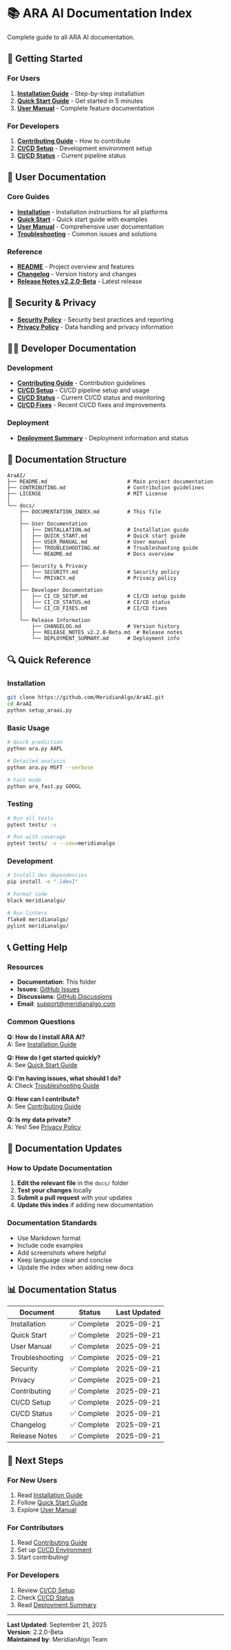 # 📚 ARA AI Documentation Index

Complete guide to all ARA AI documentation.

## 🚀 Getting Started

### For Users
1. **[Installation Guide](INSTALLATION.md)** - Step-by-step installation
2. **[Quick Start Guide](QUICK_START.md)** - Get started in 5 minutes
3. **[User Manual](USER_MANUAL.md)** - Complete feature documentation

### For Developers
1. **[Contributing Guide](../CONTRIBUTING.md)** - How to contribute
2. **[CI/CD Setup](CI_CD_SETUP.md)** - Development environment setup
3. **[CI/CD Status](CI_CD_STATUS.md)** - Current pipeline status

## 📖 User Documentation

### Core Guides
- **[Installation](INSTALLATION.md)** - Installation instructions for all platforms
- **[Quick Start](QUICK_START.md)** - Quick start guide with examples
- **[User Manual](USER_MANUAL.md)** - Comprehensive user documentation
- **[Troubleshooting](TROUBLESHOOTING.md)** - Common issues and solutions

### Reference
- **[README](README.md)** - Project overview and features
- **[Changelog](CHANGELOG.md)** - Version history and changes
- **[Release Notes v2.2.0-Beta](RELEASE_NOTES_v2.2.0-Beta.md)** - Latest release

## 🔐 Security & Privacy

- **[Security Policy](SECURITY.md)** - Security best practices and reporting
- **[Privacy Policy](PRIVACY.md)** - Data handling and privacy information

## 👨‍💻 Developer Documentation

### Development
- **[Contributing Guide](../CONTRIBUTING.md)** - Contribution guidelines
- **[CI/CD Setup](CI_CD_SETUP.md)** - CI/CD pipeline setup and usage
- **[CI/CD Status](CI_CD_STATUS.md)** - Current CI/CD status and monitoring
- **[CI/CD Fixes](CI_CD_FIXES.md)** - Recent CI/CD fixes and improvements

### Deployment
- **[Deployment Summary](DEPLOYMENT_SUMMARY.md)** - Deployment information and status

## 📂 Documentation Structure

```
AraAI/
├── README.md                          # Main project documentation
├── CONTRIBUTING.md                    # Contribution guidelines
├── LICENSE                            # MIT License
│
└── docs/
    ├── DOCUMENTATION_INDEX.md         # This file
    │
    ├── User Documentation
    │   ├── INSTALLATION.md            # Installation guide
    │   ├── QUICK_START.md             # Quick start guide
    │   ├── USER_MANUAL.md             # User manual
    │   ├── TROUBLESHOOTING.md         # Troubleshooting guide
    │   └── README.md                  # Docs overview
    │
    ├── Security & Privacy
    │   ├── SECURITY.md                # Security policy
    │   └── PRIVACY.md                 # Privacy policy
    │
    ├── Developer Documentation
    │   ├── CI_CD_SETUP.md             # CI/CD setup guide
    │   ├── CI_CD_STATUS.md            # CI/CD status
    │   └── CI_CD_FIXES.md             # CI/CD fixes
    │
    └── Release Information
        ├── CHANGELOG.md               # Version history
        ├── RELEASE_NOTES_v2.2.0-Beta.md  # Release notes
        └── DEPLOYMENT_SUMMARY.md      # Deployment info
```

## 🔍 Quick Reference

### Installation
```bash
git clone https://github.com/MeridianAlgo/AraAI.git
cd AraAI
python setup_araai.py
```

### Basic Usage
```bash
# Quick prediction
python ara.py AAPL

# Detailed analysis
python ara.py MSFT --verbose

# Fast mode
python ara_fast.py GOOGL
```

### Testing
```bash
# Run all tests
pytest tests/ -v

# Run with coverage
pytest tests/ -v --cov=meridianalgo
```

### Development
```bash
# Install dev dependencies
pip install -e ".[dev]"

# Format code
black meridianalgo/

# Run linters
flake8 meridianalgo/
pylint meridianalgo/
```

## 📞 Getting Help

### Resources
- **Documentation**: This folder
- **Issues**: [GitHub Issues](https://github.com/MeridianAlgo/AraAI/issues)
- **Discussions**: [GitHub Discussions](https://github.com/MeridianAlgo/AraAI/discussions)
- **Email**: support@meridianalgo.com

### Common Questions

**Q: How do I install ARA AI?**  
A: See [Installation Guide](INSTALLATION.md)

**Q: How do I get started quickly?**  
A: See [Quick Start Guide](QUICK_START.md)

**Q: I'm having issues, what should I do?**  
A: Check [Troubleshooting Guide](TROUBLESHOOTING.md)

**Q: How can I contribute?**  
A: See [Contributing Guide](../CONTRIBUTING.md)

**Q: Is my data private?**  
A: Yes! See [Privacy Policy](PRIVACY.md)

## 🔄 Documentation Updates

### How to Update Documentation

1. **Edit the relevant file** in the `docs/` folder
2. **Test your changes** locally
3. **Submit a pull request** with your updates
4. **Update this index** if adding new documentation

### Documentation Standards

- Use Markdown format
- Include code examples
- Add screenshots where helpful
- Keep language clear and concise
- Update the index when adding new docs

## 📊 Documentation Status

| Document | Status | Last Updated |
|----------|--------|--------------|
| Installation | ✅ Complete | 2025-09-21 |
| Quick Start | ✅ Complete | 2025-09-21 |
| User Manual | ✅ Complete | 2025-09-21 |
| Troubleshooting | ✅ Complete | 2025-09-21 |
| Security | ✅ Complete | 2025-09-21 |
| Privacy | ✅ Complete | 2025-09-21 |
| Contributing | ✅ Complete | 2025-09-21 |
| CI/CD Setup | ✅ Complete | 2025-09-21 |
| CI/CD Status | ✅ Complete | 2025-09-21 |
| Changelog | ✅ Complete | 2025-09-21 |
| Release Notes | ✅ Complete | 2025-09-21 |

## 🎯 Next Steps

### For New Users
1. Read [Installation Guide](INSTALLATION.md)
2. Follow [Quick Start Guide](QUICK_START.md)
3. Explore [User Manual](USER_MANUAL.md)

### For Contributors
1. Read [Contributing Guide](../CONTRIBUTING.md)
2. Set up [CI/CD Environment](CI_CD_SETUP.md)
3. Start contributing!

### For Developers
1. Review [CI/CD Setup](CI_CD_SETUP.md)
2. Check [CI/CD Status](CI_CD_STATUS.md)
3. Read [Deployment Summary](DEPLOYMENT_SUMMARY.md)

---

**Last Updated**: September 21, 2025  
**Version**: 2.2.0-Beta  
**Maintained by**: MeridianAlgo Team
